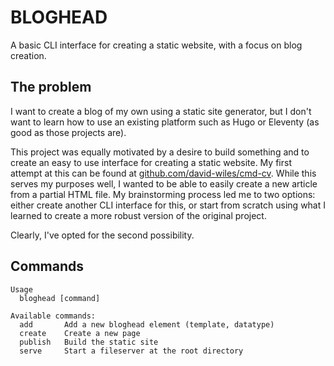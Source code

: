 # BLOGHEAD

A basic CLI interface for creating a static website, with a focus on blog creation.

## The problem

I want to create a blog of my own using a static site generator, but I don't want to learn how to use an existing 
platform such as Hugo or Eleventy (as good as those projects are).

This project was equally motivated by a desire to build something and to create an easy to use interface for creating a 
static website. My first attempt at this can be found at [github.com/david-wiles/cmd-cv](https://github.com/david-wiles/cmd-cv).
While this serves my purposes well, I wanted to be able to easily create a new article from a partial HTML file. My 
brainstorming process led me to two options: either create another CLI interface for this, or start from scratch 
using what I learned to create a more robust version of the original project.

Clearly, I've opted for the second possibility. 

## Commands

```
Usage
  bloghead [command]

Available commands:
  add       Add a new bloghead element (template, datatype)
  create    Create a new page
  publish   Build the static site 
  serve     Start a fileserver at the root directory
```
